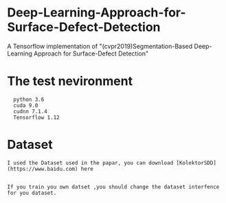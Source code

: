 # Deep-Learning-Approach-for-Surface-Defect-Detection
  A Tensorflow implementation of "(cvpr2019)Segmentation-Based Deep-Learning Approach for Surface-Defect Detection"
# The test nevironment
      python 3.6
      cuda 9.0
      cudnn 7.1.4
      Tensorflow 1.12
# Dataset
    I used the Dataset used in the papar, you can download [KolektorSDD](https://www.baidu.com) here 
 
    
    If you train you own datset ,you should change the dataset interfence for you dataset.
